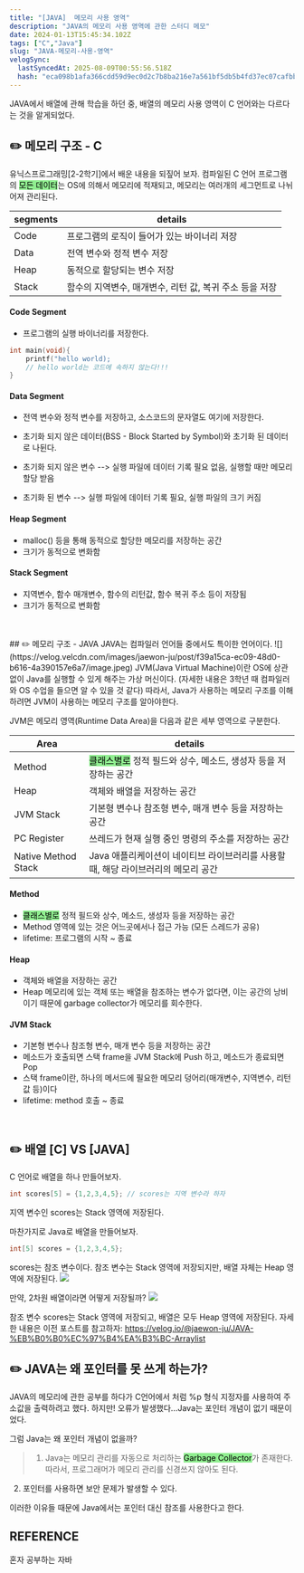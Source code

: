 ```yaml
---
title: "[JAVA]  메모리 사용 영역"
description: "JAVA의 메모리 사용 영역에 관한 스터디 메모"
date: 2024-01-13T15:45:34.102Z
tags: ["C","Java"]
slug: "JAVA-메모리-사용-영역"
velogSync:
  lastSyncedAt: 2025-08-09T00:55:56.518Z
  hash: "eca098b1afa366cdd59d9ec0d2c7b8ba216e7a561bf5db5b4fd37ec07cafbb3d"
---
```


JAVA에서 배열에 관해 학습을 하던 중, 배열의 메모리 사용 영역이 C 언어와는 다르다는 것을 알게되었다.

## ✏️ 메모리 구조 - C
유닉스프로그래밍[2-2학기]에서 배운 내용을 되짚어 보자.
컴파일된 C 언어 프로그램의 <span style = "background-color: lightgreen; color: black">모든 데이터</span>는 OS에 의해서 메모리에 적재되고, 메모리는 여러개의 세그먼트로 나뉘어져 관리된다.

| segments | details |
| - | - |
| Code | 프로그램의 로직이 들어가 있는 바이너리 저장
| Data | 전역 변수와 정적 변수 저장
| Heap | 동적으로 할당되는 변수 저장
| Stack |  함수의 지역변수, 매개변수, 리턴 값, 복귀 주소 등을  저장

#### Code Segment
- 프로그램의 실행 바이너리를 저장한다.
```c
int main(void){
	printf("hello world);
    // hello world는 코드에 속하지 않는다!!!
}
```

#### Data Segment
 - 전역 변수와 정적 변수를 저장하고, 소스코드의 문자열도 여기에 저장한다.
 - 초기화 되지 않은 데이터(BSS - Block Started by Symbol)와 초기화 된 데이터로 나뒨다.
 

 - 초기화 되지 않은 변수 --> 실행 파일에 데이터 기록 필요 없음, 실행할 때만 메모리 할당 받음
 - 초기화 된 변수 --> 실행 파일에 데이터 기록 필요, 실행 파일의 크기 커짐
#### Heap Segment
- malloc() 등을 통해 동적으로 할당한 메모리를 저장하는 공간
- 크기가 동적으로 변화함
#### Stack Segment
- 지역변수, 함수 매개변수, 함수의 리턴값, 함수 복귀 주소 등이 저장됨
- 크기가 동적으로 변화함
<br>
<br>
## ✏️ 메모리 구조 - JAVA
JAVA는 컴파일러 언어들 중에서도 특이한 언어이다.
![](https://velog.velcdn.com/images/jaewon-ju/post/f39a15ca-ec09-48d0-b616-4a390157e6a7/image.jpeg)
JVM(Java Virtual Machine)이란 OS에 상관없이 Java를 실행할 수 있게 해주는 가상 머신이다. (자세한 내용은 3학년 때 컴파일러와 OS 수업을 들으면 알 수 있을 것 같다)
따라서, Java가 사용하는 메모리 구조를 이해하려면 JVM이 사용하는 메모리 구조를 알아야한다.

JVM은 메모리 영역(Runtime Data Area)을 다음과 같은 세부 영역으로 구분한다.

| Area | details |
| - | - |
| Method | <span style = "background-color: lightgreen; color: black">클래스별로</span> 정적 필드와 상수, 메소드, 생성자 등을 저장하는 공간 
| Heap | 객체와 배열을 저장하는 공간
| JVM Stack | 기본형 변수나 참조형 변수, 매개 변수 등을 저장하는 공간 
| PC Register | 쓰레드가 현재 실행 중인 명령의 주소를 저장하는 공간
| Native Method Stack| Java 애플리케이션이 네이티브 라이브러리를 사용할 때, 해당 라이브러리의 메모리 공간

#### Method
- <span style = "background-color: lightgreen; color: black">클래스별로</span> 정적 필드와 상수, 메소드, 생성자 등을 저장하는 공간 
- Method 영역에 있는 것은 어느곳에서나 접근 가능 (모든 스레드가 공유)
- lifetime: 프로그램의 시작 ~ 종료
#### Heap
- 객체와 배열을 저장하는 공간
- Heap 메모리에 있는 객체 또는 배열을 참조하는 변수가 없다면, 이는 공간의 낭비이기 때문에 garbage collector가 메모리를 회수한다.
#### JVM Stack
- 기본형 변수나 참조형 변수, 매개 변수 등을 저장하는 공간 
- 메소드가 호출되면 스택 frame을 JVM Stack에 Push 하고, 메소드가 종료되면 Pop
- 스택 frame이란, 하나의 메서드에 필요한 메모리 덩어리(매개변수, 지역변수, 리턴 값 등)이다
- lifetime: method 호출 ~ 종료

<br>

## ✏️ 배열 [C] VS [JAVA]
C 언어로 배열을 하나 만들어보자.
```c
int scores[5] = {1,2,3,4,5}; // scores는 지역 변수라 하자
```
지역 변수인 scores는 Stack 영역에 저장된다.

마찬가지로 Java로 배열을 만들어보자.
```java
int[5] scores = {1,2,3,4,5}; 
```
scores는 참조 변수이다. 참조 변수는 Stack 영역에 저장되지만, 배열 자체는 Heap 영역에 저장된다.
![](https://velog.velcdn.com/images/jaewon-ju/post/6f9cea62-1c15-4317-9f5d-272d1e74ba4e/image.jpeg)

만약, 2차원 배열이라면 어떻게 저장될까?
![](https://velog.velcdn.com/images/jaewon-ju/post/dd888730-3fa9-419d-af58-a43607e7bb7f/image.jpeg)

참조 변수 scores는 Stack 영역에 저장되고, 배열은 모두 Heap 영역에 저장된다. 자세한 내용은 이전 포스트를 참고하자: https://velog.io/@jaewon-ju/JAVA-%EB%B0%B0%EC%97%B4%EA%B3%BC-Arraylist

## ✏️ JAVA는 왜 포인터를 못 쓰게 하는가?
JAVA의 메모리에 관한 공부를 하다가 C언어에서 처럼 %p 형식 지정자를 사용하여 주소값을 출력하려고 했다. 하지만! 오류가 발생했다...Java는 포인터 개념이 없기 때문이었다.

그럼 Java는 왜 포인터 개념이 없을까?

> 1. Java는 메모리 관리를 자동으로 처리하는 <span style = "background-color: lightgreen; color: black">Garbage Collector</span>가 존재한다. 따라서, 프로그래머가 메모리 관리를 신경쓰지 않아도 된다.
2. 포인터를 사용하면 보안 문제가 발생할 수 있다.

이러한 이유들 때문에 Java에서는 포인터 대신 참조를 사용한다고 한다.

## REFERENCE
혼자 공부하는 자바



